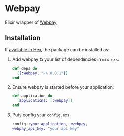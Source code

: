 # Webpay

Elixir wrapper of [Webpay](https://webpay.jo)

## Installation

If [available in Hex](https://hex.pm/docs/publish), the package can be installed as:

  1. Add webpay to your list of dependencies in `mix.exs`:

        ```elixir
        def deps do
          [{:webpay, "~> 0.0.1"}]
        end
        ```

  2. Ensure webpay is started before your application:

        ```elixir
        def application do
          [applications: [:webpay]]
        end
        ```

  3. Puts config your `config.exs`

        ```elixir
        config :your_application, :webpay,
        webpay_api_key: "your api key"
        ```

